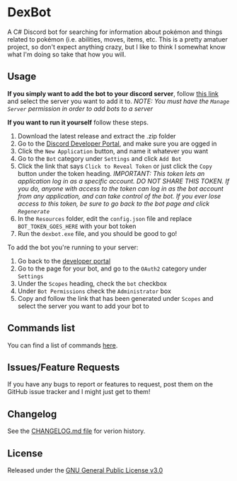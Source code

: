 # DexBot 
A C# Discord bot for searching for information about pokémon and things related to pokémon (i.e. abilities, moves, items, etc. This is a pretty amatuer project, so don't expect anything crazy, but I like to think I somewhat know what I'm doing so take that how you will.

## Usage
**If you simply want to add the bot to your discord server**, follow [this link](https://discord.com/api/oauth2/authorize?client_id=832840741931843614&permissions=8&scope=bot) and select the server you want to add it to.
*NOTE: You must have the `Manage Server` permission in order to add bots to a server*

**If you want to run it yourself** follow these steps.
1. Download the latest release and extract the .zip folder
1. Go to the [Discord Developer Portal](https://discord.com/developers/applications), and make sure you are ogged in
1. Click the `New Application` button, and name it whatever you want
1. Go to the `Bot` category under `Settings` and click `Add Bot`
1. Click the link that says `Click to Reveal Token` or just click the `Copy` button under the token heading. *IMPORTANT: This token lets an application log in as a specific account. DO NOT SHARE THIS TOKEN. If you do, anyone with access to the token can log in as the bot account from any application, and can take control of the bot. If you ever lose access to this token, be sure to go back to the bot page and click `Regenerate`*
1. In the `Resources` folder, edit the `config.json` file and replace `BOT_TOKEN_GOES_HERE` with your bot token
1. Run the `dexbot.exe` file, and you should be good to go!

To add the bot you're running to your server:
1. Go back to the [developer portal](https://discord.com/developers/applications)
1. Go to the page for your bot, and go to the `OAuth2` category under `Settings`
1. Under the `Scopes` heading, check the `bot` checkbox
1. Under `Bot Permissions` check the `Administrator` box
1. Copy and follow the link that has been generated under `Scopes` and select the server you want to add your bot to

## Commands list
You can find a list of commands [here](https://docs.google.com/document/d/1CvEa6Fp4mHlToc9yQRZRLk2hBGOj5TWleEEyx73gxCU/edit?usp=sharing).

## Issues/Feature Requests
If you have any bugs to report or features to request, post them on the GitHub issue tracker and I might just get to them!

## Changelog
See the [CHANGELOG.md file](https://github.com/Jolkert/DexBot/blob/main/CHANGELOG.md) for verion history.

## License
Released under the [GNU General Public License v3.0](https://www.gnu.org/licenses/gpl-3.0.en.html)